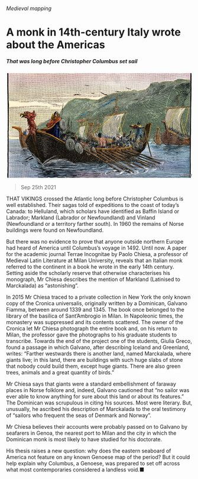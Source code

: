 ###### Medieval mapping

# A monk in 14th-century Italy wrote about the Americas 

##### That was long before Christopher Columbus set sail 

![image](images/20210925_amp502.jpg) 

> Sep 25th 2021 

 THAT VIKINGS crossed the Atlantic long before Christopher Columbus is well established. Their sagas told of expeditions to the coast of today’s Canada: to Helluland, which scholars have identified as Baffin Island or Labrador; Markland (Labrador or Newfoundland) and Vinland (Newfoundland or a territory farther south). In 1960 the remains of Norse buildings were found on Newfoundland.

But there was no evidence to prove that anyone outside northern Europe had heard of America until Columbus’s voyage in 1492. Until now. A paper for the academic journal Terrae Incognitae by Paolo Chiesa, a professor of Medieval Latin Literature at Milan University, reveals that an Italian monk referred to the continent in a book he wrote in the early 14th century. Setting aside the scholarly reserve that otherwise characterises his monograph, Mr Chiesa describes the mention of Markland (Latinised to Marckalada) as “astonishing”.


In 2015 Mr Chiesa traced to a private collection in New York the only known copy of the Cronica universalis, originally written by a Dominican, Galvano Fiamma, between around 1339 and 1345. The book once belonged to the library of the basilica of Sant’Ambrogio in Milan. In Napoleonic times, the monastery was suppressed and its contents scattered. The owner of the Cronica let Mr Chiesa photograph the entire book and, on his return to Milan, the professor gave the photographs to his graduate students to transcribe. Towards the end of the project one of the students, Giulia Greco, found a passage in which Galvano, after describing Iceland and Greenland, writes: “Farther westwards there is another land, named Marckalada, where giants live; in this land, there are buildings with such huge slabs of stone that nobody could build them, except huge giants. There are also green trees, animals and a great quantity of birds.”

Mr Chiesa says that giants were a standard embellishment of faraway places in Norse folklore and, indeed, Galvano cautioned that “no sailor was ever able to know anything for sure about this land or about its features.” The Dominican was scrupulous in citing his sources. Most were literary. But, unusually, he ascribed his description of Marckalada to the oral testimony of “sailors who frequent the seas of Denmark and Norway”.

Mr Chiesa believes their accounts were probably passed on to Galvano by seafarers in Genoa, the nearest port to Milan and the city in which the Dominican monk is most likely to have studied for his doctorate.

His thesis raises a new question: why does the eastern seaboard of America not feature on any known Genoese map of the period? But it could help explain why Columbus, a Genoese, was prepared to set off across what most contemporaries considered a landless void.■


